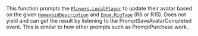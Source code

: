 This function prompts the [`Players.LocalPlayer`](https://create.roblox.com/docs/reference/engine/classes/Players#LocalPlayer) to update their
avatar based on the given [`HumanoidDescription`](https://create.roblox.com/docs/reference/engine/classes/HumanoidDescription) and [`Enum.RigType`](https://create.roblox.com/docs/reference/engine/enums/RigType)
(R6 or R15). Does not yield and can get the result by listening to the
PromptSaveAvatarCompleted event. This is similar to how other prompts such
as PromptPurchase work.